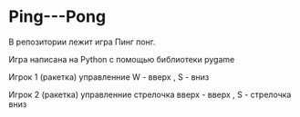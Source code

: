 # Ping---Pong

В репозитории лежит игра Пинг понг.

Игра написана на Python с помощью библиотеки pygame

Игрок 1 (ракетка) управленние W - вверх , S - вниз

Игрок 2 (ракетка) управленние стрелочка вверх - вверх , S - стрелочка вниз
